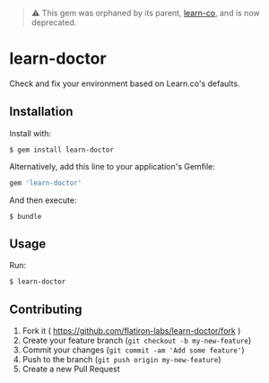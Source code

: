 > :warning: This gem was orphaned by its parent, [learn-co](https://github.com/learn-co/learn-co/pull/86), and is now deprecated.

# learn-doctor

Check and fix your environment based on Learn.co's defaults.

## Installation

Install with:

```
$ gem install learn-doctor
```

Alternatively, add this line to your application's Gemfile:

```ruby
gem 'learn-doctor'
```

And then execute:

    $ bundle

## Usage

Run:

```
$ learn-doctor
```

## Contributing

1. Fork it ( https://github.com/flatiron-labs/learn-doctor/fork )
2. Create your feature branch (`git checkout -b my-new-feature`)
3. Commit your changes (`git commit -am 'Add some feature'`)
4. Push to the branch (`git push origin my-new-feature`)
5. Create a new Pull Request
